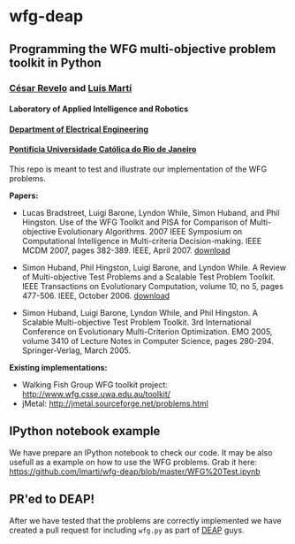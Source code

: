 # wfg-deap

## Programming the WFG multi-objective problem toolkit in Python

### [César Revelo](http://ingrevelo.github.io/) and [Luis Martí](http://lmarti.com)
#### Laboratory of Applied Intelligence and Robotics
#### [Department of Electrical Engineering](http://www.ele.puc-rio.br)
#### [Pontifícia Universidade Católica do Rio de Janeiro](http://www.puc-rio.br)

This repo is meant to test and illustrate our implementation of the WFG problems.

**Papers:**

* Lucas Bradstreet, Luigi Barone, Lyndon While, Simon Huband, and Phil Hingston. Use of the WFG Toolkit and PISA for Comparison of Multi-objective Evolutionary Algorithms. 2007 IEEE Symposium on Computational Intelligence in Multi-criteria Decision-making. IEEE MCDM 2007, pages 382-389. IEEE, April 2007. [download](http://www.wfg.csse.uwa.edu.au/publications/WFG2007b.pdf)

* Simon Huband, Phil Hingston, Luigi Barone, and Lyndon While. A Review of Multi-objective Test Problems and a Scalable Test Problem Toolkit. IEEE Transactions on Evolutionary Computation, volume 10, no 5, pages 477-506. IEEE, October 2006. [download](http://www.wfg.csse.uwa.edu.au/publications/WFG2006c.pdf)

* Simon Huband, Luigi Barone, Lyndon While, and Phil Hingston. A Scalable Multi-objective Test Problem Toolkit. 3rd International Conference on Evolutionary Multi-Criterion Optimization. EMO 2005, volume 3410 of Lecture Notes in Computer Science, pages 280-294. Springer-Verlag, March 2005.

**Existing implementations:**

* Walking Fish Group WFG toolkit project: http://www.wfg.csse.uwa.edu.au/toolkit/
* jMetal: http://jmetal.sourceforge.net/problems.html

## IPython notebook example

We have prepare an IPython notebook to check our code. It may be also usefull as a example on how to use the WFG problems. Grab it here: https://github.com/lmarti/wfg-deap/blob/master/WFG%20Test.ipynb

## PR'ed to DEAP!

After we have tested that the problems are correctly implemented we have created a pull request for including `wfg.py` as part of [DEAP](http://github.com/deap/DEAP) guys.

